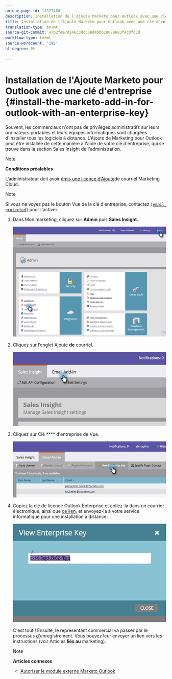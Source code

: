 ```yaml
---
unique-page-id: 11377488
description: Installation de l'Ajoute Marketo pour Outlook avec une clé d'entreprise - Docs Marketo - Documentation du produit
title: Installation de l'Ajoute Marketo pour Outlook avec une clé d'entreprise
translation-type: tm+mt
source-git-commit: 47b2fee7d146c3dc558d4bbb10070683f4cdfd3d
workflow-type: tm+mt
source-wordcount: '195'
ht-degree: 0%

---
```



# Installation de l&#39;Ajoute Marketo pour Outlook avec une clé d&#39;entreprise {#install-the-marketo-add-in-for-outlook-with-an-enterprise-key}

Souvent, les commerciaux n&#39;ont pas de privilèges administratifs sur leurs ordinateurs portables et leurs équipes informatiques sont chargées d&#39;installer tous les logiciels à distance. L&#39;Ajoute de Marketing pour Outlook peut être installée de cette manière à l&#39;aide de votre clé d&#39;entreprise, qui se trouve dans la section Sales Insight de l&#39;administration.

>[!NOTE]
>
>**Conditions préalables**
>
>L’administrateur doit avoir [émis une licence d’Ajoute](issue-a-marketo-email-add-in-license.md)de courriel Marketing Cloud.

>[!NOTE]
>
>Si vous ne voyez pas le bouton Vue de la clé d&#39;entreprise, contactez [`[email protected]`](http://docs.marketo.com/cdn-cgi/l/email-protection#1c6f696c6c736e685c717d6e77796873327f7371) pour l&#39;activer.

1. Dans Mon marketing, cliquez sur **Admin** puis **Sales Insight.**

   ![](assets/image2016-7-25-14-3a22-3a12.png)

1. Cliquez sur l’onglet Ajoute **de** courriel.

   ![](assets/image2016-7-25-14-3a23-3a57.png)

1. Cliquez sur Clé **** d&#39;entreprise de Vue.

   ![](assets/image2016-7-25-14-3a35-3a38.png)

1. Copiez la clé de licence Outlook Enterprise et collez-la dans un courrier électronique, ainsi que [ce lien](marketo-outlook-plugin-installation-by-it.md), et envoyez-la à votre service informatique pour une installation à distance.

   ![](assets/image2016-7-25-14-3a39-3a9.png)

   C&#39;est tout ! Ensuite, le représentant commercial va passer par le processus [d&#39;](authorize-the-marketo-outlook-plugin.md)enregistrement. Vous pouvez leur envoyer un lien vers les instructions (voir Articles **liés au** marketing).

   >[!NOTE]
   >
   >**Articles connexes**
   >
   >    
   >    
   >    * [Autoriser le module externe Marketo Outlook](authorize-the-marketo-outlook-plugin.md)


